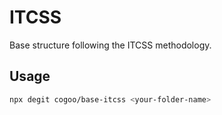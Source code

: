 # ITCSS

Base structure following the ITCSS methodology.

## Usage

```sh
npx degit cogoo/base-itcss <your-folder-name>
```